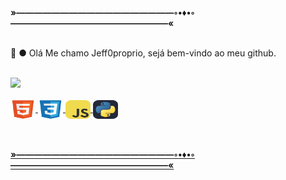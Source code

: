 **»——————————————————◦•♦•◦——————————————————«**
<br>
<br>

👋 ●  Olá Me chamo Jeff0proprio, sejá bem-vindo ao meu github.

<br>
<!-- <div>
    <a href="https://github.com/jeff0proprio">
  <img height="165em" src="https://github-readme-stats.vercel.app/api/top-langs/?username=jeff0proprio&layout=compact&langs_count=7&theme=tokyonight"/>
</div> -->

<div>
  <a href="https://github.com/jeff0proprio">
  <img height="180em" src="https://github-readme-stats.vercel.app/api?username=jeff0proprio&show_icons=true&theme=transparent&include_all_commits=true&count_private=true"/>
 </div>

<div style="display: inline_block"><br>
    <img align="center" alt="HTML" height="30" width="40" src="https://raw.githubusercontent.com/devicons/devicon/master/icons/html5/html5-original.svg">
    <img align="center" alt="CSS" height="30" width="40" src="https://raw.githubusercontent.com/devicons/devicon/master/icons/css3/css3-original.svg">
    <img align="center" alt="JavaScript" height="30" width="40" src="https://github.com/tandpfun/skill-icons/blob/main/icons/JavaScript.svg">
    <img align="center" alt="python" height="30" width="40" src="https://github.com/tandpfun/skill-icons/blob/main/icons/Python-Dark.svg">
</div>

<div

<br>
<br>
<br>

**»——————————————————◦•♦•◦——————————————————«**
